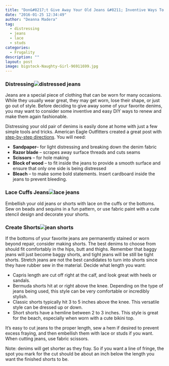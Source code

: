```yaml
---
title: "Don&#8217;t Give Away Your Old Jeans &#8211; Inventive Ways To Renew Old Jeans"
date: "2016-01-25 12:34:49"
author: "Deanna Madera"
tag:
  - distressing
  - jeans
  - lace
  - studs
categories:
  - Frugality
description: ""
layout: post
image: bigstock-Naughty-Girl-96911699.jpg
---
```


### Distressing![distressed jeans](http://moderntips.com/wp-content/uploads/2016/01/bigstock-Woman-in-blue-jeans-on-bed-top-108075803-1024x683.jpg)

Jeans are a special piece of clothing that can be worn for many occasions. While they usually wear great, they may get worn, lose their shape, or just go out of style. Before deciding to give away some of your favorite denims, you may want to consider some inventive and easy DIY ways to renew and make them again fashionable.

Distressing your old pair of denims is easily done at home with just a few simple tools and tricks. American Eagle Outfitters created a great post with [step-by-step directions](http://blog.ae.com/2014/10/10/do-a-distressed-denim-diy/). You will need:

- **Sandpaper**– for light distressing and breaking down the denim fabric
- **Razor blade** – scrapes away surface threads and cuts seams
- **Scissors** – for hole making
- **Block of wood** – to fit inside the jeans to provide a smooth surface and ensure that only one side is being distressed
- **Bleach** – to make some bold statements. Insert cardboard inside the jeans to prevent bleeding.

### Lace Cuffs Jeans![lace jeans](http://moderntips.com/wp-content/uploads/2016/01/bigstock-Nice-sexy-woman-holding-scroll-79831126-1024x801.jpg)

Embellish your old jeans or shorts with lace on the cuffs or the bottoms. Sew on beads and sequins in a fun pattern, or use fabric paint with a cute stencil design and decorate your shorts.

### Create Shorts![jean shorts](http://moderntips.com/wp-content/uploads/2016/01/bigstock-blue-denim-shorts-on-a-hanger-86986409-1024x683.jpg)

If the bottoms of your favorite jeans are permanently stained or worn beyond repair, consider making shorts. The best denims to choose from should fit comfortably in the hips, butt and thighs. Remember that baggy jeans will just become baggy shorts, and tight jeans will be still be tight shorts. Stretch jeans are not the best candidates to turn into shorts since they have rubber sew in the material. Decide what length you want:

- Capris length are cut off right at the calf, and look great with heels or sandals.
- Bermuda shorts hit at or right above the knee. Depending on the type of jeans being used, this style can be very comfortable or incredibly stylish.
- Classic shorts typically hit 3 to 5 inches above the knee. This versatile style can be dressed up or down.
- Short shorts have a hemline between 2 to 3 inches. This style is great for the beach, especially when worn with a cute bikini top.

It’s easy to cut jeans to the proper length, sew a hem if desired to prevent excess fraying, and then embellish them with lace or studs if you want. When cutting jeans, use fabric scissors.

Note: denims will get shorter as they fray. So if you want a line of fringe, the spot you mark for the cut should be about an inch below the length you want the finished shorts to be.
